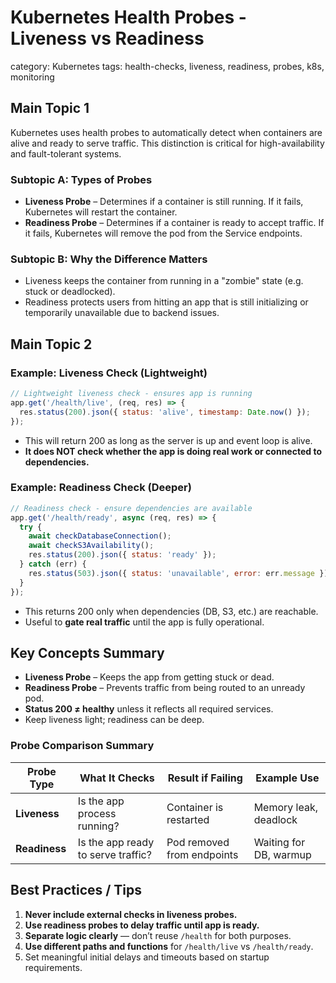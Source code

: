 # Kubernetes Health Probes - Liveness vs Readiness

category: Kubernetes
tags: health-checks, liveness, readiness, probes, k8s, monitoring

## Main Topic 1

Kubernetes uses health probes to automatically detect when containers are alive and ready to serve traffic. This distinction is critical for high-availability and fault-tolerant systems.

### Subtopic A: Types of Probes

* **Liveness Probe** – Determines if a container is still running. If it fails, Kubernetes will restart the container.
* **Readiness Probe** – Determines if a container is ready to accept traffic. If it fails, Kubernetes will remove the pod from the Service endpoints.

### Subtopic B: Why the Difference Matters

* Liveness keeps the container from running in a "zombie" state (e.g. stuck or deadlocked).
* Readiness protects users from hitting an app that is still initializing or temporarily unavailable due to backend issues.

## Main Topic 2

### Example: Liveness Check (Lightweight)

```js
// Lightweight liveness check - ensures app is running
app.get('/health/live', (req, res) => {
  res.status(200).json({ status: 'alive', timestamp: Date.now() });
});
```

* This will return 200 as long as the server is up and event loop is alive.
* **It does NOT check whether the app is doing real work or connected to dependencies.**

### Example: Readiness Check (Deeper)

```js
// Readiness check - ensure dependencies are available
app.get('/health/ready', async (req, res) => {
  try {
    await checkDatabaseConnection();
    await checkS3Availability();
    res.status(200).json({ status: 'ready' });
  } catch (err) {
    res.status(503).json({ status: 'unavailable', error: err.message });
  }
});
```

* This returns 200 only when dependencies (DB, S3, etc.) are reachable.
* Useful to **gate real traffic** until the app is fully operational.

## Key Concepts Summary

* **Liveness Probe** – Keeps the app from getting stuck or dead.
* **Readiness Probe** – Prevents traffic from being routed to an unready pod.
* **Status 200 ≠ healthy** unless it reflects all required services.
* Keep liveness light; readiness can be deep.

### Probe Comparison Summary

| Probe Type    | What It Checks                     | Result if Failing          | Example Use            |
| ------------- | ---------------------------------- | -------------------------- | ---------------------- |
| **Liveness**  | Is the app process running?        | Container is restarted     | Memory leak, deadlock  |
| **Readiness** | Is the app ready to serve traffic? | Pod removed from endpoints | Waiting for DB, warmup |

## Best Practices / Tips

1. **Never include external checks in liveness probes.**
2. **Use readiness probes to delay traffic until app is ready.**
3. **Separate logic clearly** — don’t reuse `/health` for both purposes.
4. **Use different paths and functions** for `/health/live` vs `/health/ready`.
5. Set meaningful initial delays and timeouts based on startup requirements.

